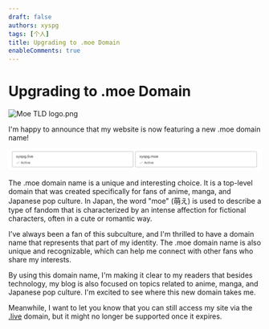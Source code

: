 ```yaml
---
draft: false
authors: xyspg
tags: [个人]
title: Upgrading to .moe Domain
enableComments: true
---
```


# Upgrading to .moe Domain

![Moe TLD logo.png](https://upload.wikimedia.org/wikipedia/zh/thumb/b/b2/Moe_TLD_logo.png/220px-Moe_TLD_logo.png)

I'm happy to announce that my website is now featuring a new .moe domain name!

<!--truncate-->

![CleanShot 2023-02-19 at 15.45.15@2x](./Upgrading%20to%20.moe%20Domain.assets/CleanShot%202023-02-19%20at%2015.45.15%402x.png)

The .moe domain name is a unique and interesting choice. It is a top-level domain that was created specifically for fans of anime, manga, and Japanese pop culture. In Japan, the word "moe" (萌え) is used to describe a type of fandom that is characterized by an intense affection for fictional characters, often in a cute or romantic way.

I've always been a fan of this subculture, and I'm thrilled to have a domain name that represents that part of my identity. The .moe domain name is also unique and recognizable, which can help me connect with other fans who share my interests.

By using this domain name, I'm making it clear to my readers that besides technology, my blog is also focused on topics related to anime, manga, and Japanese pop culture. I'm excited to see where this new domain takes me.

Meanwhile, I want to let you know that you can still access my site via the [.live](https://xyspg.live) domain, but it might no longer be supported once it expires.
